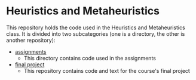 # Heuristics and Metaheuristics  

This repository holds the code used in the Heuristics and Metaheuristics class. It is divided into two subcategories (one is a directory, the other is another repository):  

* [assignments](assignments)  
    * This directory contains code used in the assignments  
* [final project](https://github.com/mhnnunes/heuristics_project)  
    * This repository contains code and text for the course's final project  

